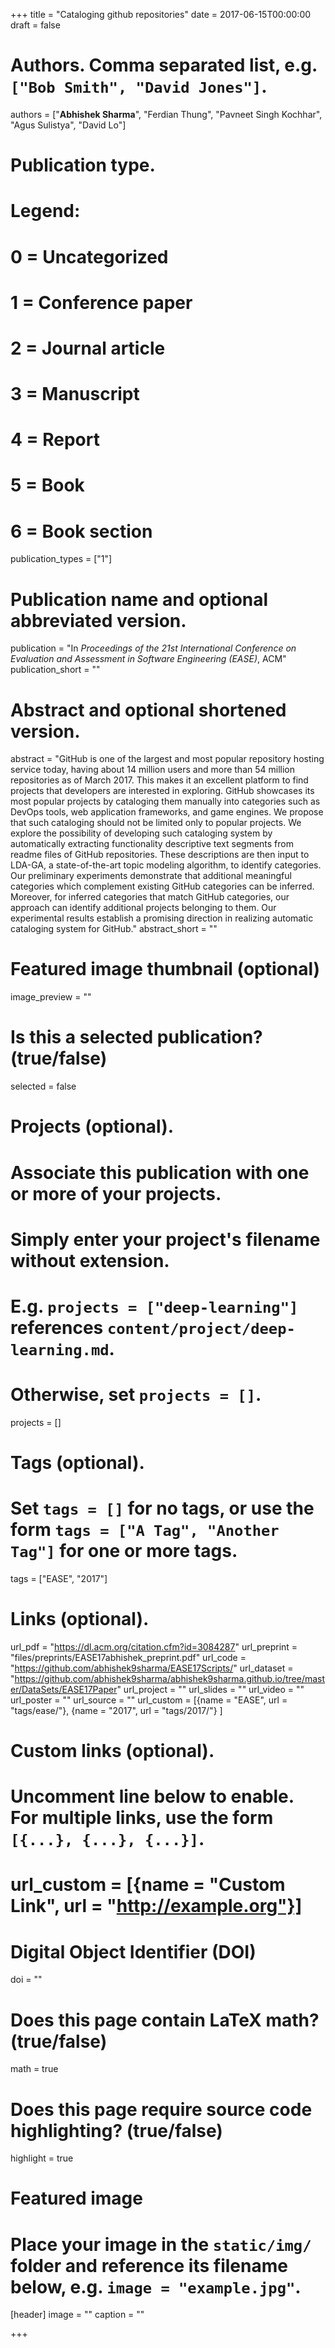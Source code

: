 +++
title = "Cataloging github repositories"
date = 2017-06-15T00:00:00
draft = false

# Authors. Comma separated list, e.g. `["Bob Smith", "David Jones"]`.
authors = ["**Abhishek Sharma**", "Ferdian Thung", "Pavneet Singh Kochhar", "Agus Sulistya", "David Lo"]

# Publication type.
# Legend:
# 0 = Uncategorized
# 1 = Conference paper
# 2 = Journal article
# 3 = Manuscript
# 4 = Report
# 5 = Book
# 6 = Book section
publication_types = ["1"]

# Publication name and optional abbreviated version.
publication =  "In *Proceedings of the 21st International Conference on Evaluation and Assessment in Software Engineering (EASE)*, ACM"
publication_short = ""

# Abstract and optional shortened version.
abstract = "GitHub is one of the largest and most popular repository hosting service today, having about 14 million users and more than 54 million repositories as of March 2017. This makes it an excellent platform to find projects that developers are interested in exploring. GitHub showcases its most popular projects by cataloging them manually into categories such as DevOps tools, web application frameworks, and game engines. We propose that such cataloging should not be limited only to popular projects. We explore the possibility of developing such cataloging system by automatically extracting functionality descriptive text segments from readme files of GitHub repositories. These descriptions are then input to LDA-GA, a state-of-the-art topic modeling algorithm, to identify categories. Our preliminary experiments demonstrate that additional meaningful categories which complement existing GitHub categories can be inferred. Moreover, for inferred categories that match GitHub categories, our approach can identify additional projects belonging to them. Our experimental results establish a promising direction in realizing automatic cataloging system for GitHub."
abstract_short = ""

# Featured image thumbnail (optional)
image_preview = ""

# Is this a selected publication? (true/false)
selected = false

# Projects (optional).
#   Associate this publication with one or more of your projects.
#   Simply enter your project's filename without extension.
#   E.g. `projects = ["deep-learning"]` references `content/project/deep-learning.md`.
#   Otherwise, set `projects = []`.
projects = []

# Tags (optional).
#   Set `tags = []` for no tags, or use the form `tags = ["A Tag", "Another Tag"]` for one or more tags.
tags = ["EASE", "2017"]

# Links (optional).
url_pdf = "https://dl.acm.org/citation.cfm?id=3084287"
url_preprint = "files/preprints/EASE17abhishek_preprint.pdf"
url_code = "https://github.com/abhishek9sharma/EASE17Scripts/"
url_dataset = "https://github.com/abhishek9sharma/abhishek9sharma.github.io/tree/master/DataSets/EASE17Paper"
url_project = ""
url_slides = ""
url_video = ""
url_poster = ""
url_source = ""
url_custom = [{name = "EASE", url = "tags/ease/"},
              {name = "2017", url = "tags/2017/"}
              ]


# Custom links (optional).
#   Uncomment line below to enable. For multiple links, use the form `[{...}, {...}, {...}]`.
# url_custom = [{name = "Custom Link", url = "http://example.org"}]

# Digital Object Identifier (DOI)
doi = ""

# Does this page contain LaTeX math? (true/false)
math = true

# Does this page require source code highlighting? (true/false)
highlight = true

# Featured image
# Place your image in the `static/img/` folder and reference its filename below, e.g. `image = "example.jpg"`.
[header]
image = ""
caption = ""

+++

